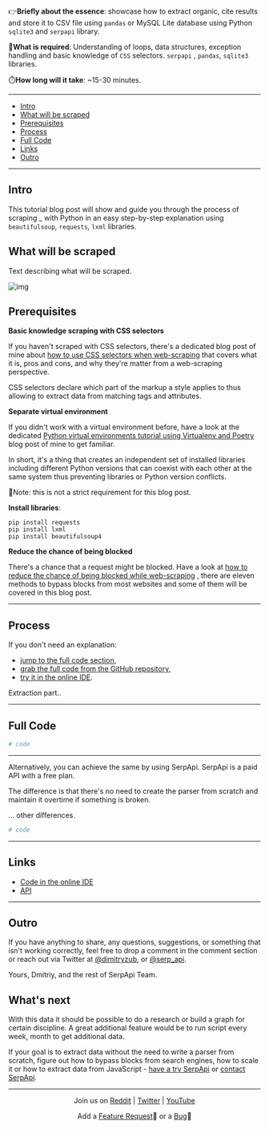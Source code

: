 👉**Briefly about the essence**: showcase how to extract organic, cite results and store it to CSV file using `pandas` or MySQL Lite
database using Python `sqlite3` and `serpapi` library.

🔨**What is required**: Understanding of loops, data structures, exception handling and basic knowledge of `CSS` selectors. `serpapi`
, `pandas`, `sqlite3` libraries.

⏱️**How long will it take**: ~15-30 minutes.

___

- <a href="#intro">Intro</a>
- <a href="#what_will_be_scraped">What will be scraped</a>
- <a href="#prerequisites">Prerequisites</a>
- <a href="#process">Process</a>
- <a href="#full_code">Full Code</a>
- <a href="#links">Links</a>
- <a href="#outro">Outro</a>

___

<h2 id="intro">Intro</h2>

This tutorial blog post will show and guide you through the process of scraping _ with Python in an easy step-by-step explanation
using `beautifulsoup`, `requests`, `lxml` libraries.

<h2 id="what_will_be_scraped">What will be scraped</h2>

Text describing what will be scraped.

![img](http://visual-storytelling.ru/pictures/compose-01@2x.jpg)

<h2 id="prerequisites">Prerequisites</h2>

**Basic knowledge scraping with CSS selectors**

If you haven't scraped with CSS selectors, there's a dedicated blog post of mine
about [how to use CSS selectors when web-scraping](https://serpapi.com/blog/web-scraping-with-css-selectors-using-python/) that covers what
it is, pros and cons, and why they're matter from a web-scraping perspective.

CSS selectors declare which part of the markup a style applies to thus allowing to extract data from matching tags and attributes.

**Separate virtual environment**

If you didn't work with a virtual environment before, have a look at the
dedicated [Python virtual environments tutorial using Virtualenv and Poetry](https://serpapi.com/blog/python-virtual-environments-using-virtualenv-and-poetry/)
blog post of mine to get familiar.

In short, it's a thing that creates an independent set of installed libraries including different Python versions that can coexist with each
other at the same system thus preventing libraries or Python version conflicts.

📌Note: this is not a strict requirement for this blog post.

**Install libraries**:

```lang-none
pip install requests
pip install lxml 
pip install beautifulsoup4
```

**Reduce the chance of being blocked**

There's a chance that a request might be blocked. Have a look
at [how to reduce the chance of being blocked while web-scraping](https://serpapi.com/blog/how-to-reduce-chance-of-being-blocked-while-web/)
, there are eleven methods to bypass blocks from most websites and some of them will be covered in this blog post.

___

<h2 id="process">Process</h2>

If you don't need an explanation:

- <a href="#full_code">jump to the full code section</a>,
- [grab the full code from the GitHub repository](Link),
- [try it in the online IDE]().

Extraction part..



___

<h2 id="full_code">Full Code</h2>

```python
# code
```

___


Alternatively, you can achieve the same by using SerpApi. SerpApi is a paid API with a free plan.

The difference is that there's no need to create the parser from scratch and maintain it overtime if something is broken.

... other differences.

```python
# code
```

___

<h2 id="links">Links</h2>

- [Code in the online IDE]()
- [API]()

___

<h2 id="outro">Outro</h2>

If you have anything to share, any questions, suggestions, or something that isn't working correctly, feel free to drop a comment in the
comment section or reach out via Twitter at [@dimitryzub](https://twitter.com/DimitryZub), or [@serp_api](https://twitter.com/serp_api).

Yours, Dmitriy, and the rest of SerpApi Team.

<h2 id="outro">What's next</h2>

With this data it should be possible to do a research or build a graph for certain discipline. A great additional feature would be to run
script every week, month to get additional data.

If your goal is to extract data without the need to write a parser from scratch, figure out how to bypass blocks from search engines, how to
scale it or how to extract data from JavaScript - [have a try SerpApi](https://serpapi.com/)
or [contact SerpApi](https://serpapi.com/#contact).

___

<p style="text-align: center;">Join us on <a href="https://www.reddit.com/r/SerpApi/">Reddit</a> | <a href="https://twitter.com/serp_api">Twitter</a> | <a href="https://www.youtube.com/channel/UCUgIHlYBOD3yA3yDIRhg_mg">YouTube</a></p>

<p style="text-align: center;">Add a  <a href="https://forum.serpapi.com/feature-requests">Feature Request</a>💫 or a <a href="https://forum.serpapi.com/bugs">Bug</a>🐞</p>

